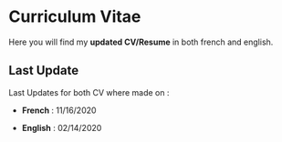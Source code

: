 # Curriculum Vitae

Here you will find my **updated CV/Resume** in both french and english.

## Last Update

Last Updates for both CV where made on : 

- **French** : 11/16/2020 

- **English** : 02/14/2020
